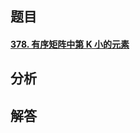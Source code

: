 ## 题目

#### [378. 有序矩阵中第 K 小的元素](https://leetcode-cn.com/problems/kth-smallest-element-in-a-sorted-matrix/)



## 分析



## 解答

```go
```

